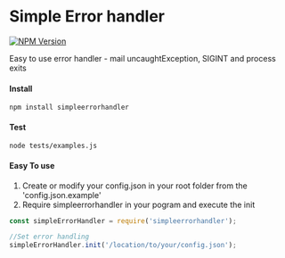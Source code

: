 # Simple Error handler
[![NPM Version](http://img.shields.io/npm/v/simpleerrorhandler.svg?style=flat)](https://www.npmjs.org/package/simpleerrorhandler)

Easy to use error handler - mail uncaughtException, SIGINT and process exits

#### Install
```npm install simpleerrorhandler```


#### Test
```node tests/examples.js```


#### Easy To use
1. Create or modify your config.json in your root folder from the 'config.json.example'
2. Require simpleerrorhandler in your pogram and execute the init
```javascript
const simpleErrorHandler = require('simpleerrorhandler');

//Set error handling
simpleErrorHandler.init('/location/to/your/config.json');

```